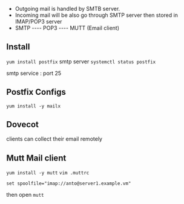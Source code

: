 - Outgoing mail is handled by SMTB server.
- Incoming mail will be also go through SMTP server then stored in IMAP/POP3 server
- SMTP ----  POP3 ---- MUTT (Email client)

## Install
`yum install postfix` smtp server
`systemctl status postfix`

smtp service : port 25

## Postfix Configs
`yum install -y mailx`
## Dovecot
clients can collect their email remotely

## Mutt Mail client
`yum install -y mutt`
`vim .muttrc` 
```
set spoolfile="imap://anto@server1.example.vm"
```
then open  `mutt`
